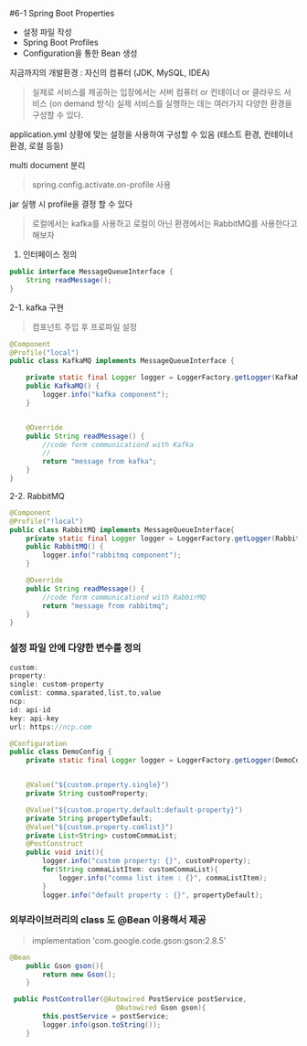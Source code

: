 #6-1 Spring Boot Properties
- 설정 파일 작성
- Spring Boot Profiles
- Configuration을 통한 Bean 생성

지금까지의 개발환경 : 자신의 컴퓨터 (JDK, MySQL, IDEA)

>실제로 서비스를 제공하는 입장에서는 
서버 컴퓨터 or 컨테이너 or 클라우드 서비스 (on demand 방식)
실제 서비스를 실행하는 데는 여러가지 다양한 환경을 구성할 수 있다.

application.yml 
상황에 맞는 설정을 사용하여 구성할 수 있음 (테스트 환경, 컨테이너환경, 로컬 등등)

multi document 분리 
>spring.config.activate.on-profile 사용

jar 실행 시 profile을 결정 할 수 있다
> 로컬에서는 kafka를 사용하고 로컬이 아닌 환경에서는 RabbitMQ를 사용한다고 해보자 
1. 인터페이스 정의
~~~java
public interface MessageQueueInterface {
    String readMessage();
}
~~~
2-1. kafka 구현
> 컴포넌트 주입 후 프로파일 설정
~~~java
@Component
@Profile("local")
public class KafkaMQ implements MessageQueueInterface {

    private static final Logger logger = LoggerFactory.getLogger(KafkaMQ.class);
    public KafkaMQ() {
        logger.info("kafka component");
    }


    @Override
    public String readMessage() {
        //code form communicationd with Kafka
        //
        return "message from kafka";
    }
}

~~~
2-2. RabbitMQ 
~~~java
@Component
@Profile("!local")
public class RabbitMQ implements MessageQueueInterface{
    private static final Logger logger = LoggerFactory.getLogger(RabbitMQ.class);
    public RabbitMQ() {
        logger.info("rabbitmq component");
    }

    @Override
    public String readMessage() {
        //code form communicationd with RabbirMQ
        return "message from rabbitmq";
    }
}

~~~

### 설정 파일 안에 다양한 변수를 정의 

~~~java
custom:
property:
single: custom-property
comlist: comma,sparated,list,to,value
ncp:
id: api-id
key: api-key
url: https://ncp.com
~~~

~~~java
@Configuration
public class DemoConfig {
    private static final Logger logger = LoggerFactory.getLogger(DemoConfig.class);


    @Value("${custom.property.single}")
    private String customProperty;

    @Value("${custom.property.default:default-property}")
    private String propertyDefault;
    @Value("${custom.property.comlist}")
    private List<String> customCommaList;
    @PostConstruct
    public void init(){
        logger.info("custom property: {}", customProperty);
        for(String commaListItem: customCommaList){
            logger.info("comma list item : {}", commaListItem);
        }
        logger.info("default property : {}", propertyDefault);
~~~

### 외부라이브러리의 class 도 @Bean 이용해서 제공 
> implementation 'com.google.code.gson:gson:2.8.5'
~~~java
@Bean
    public Gson gson(){
        return new Gson();
    }
~~~

~~~ java
 public PostController(@Autowired PostService postService,
                          @Autowired Gson gson){
        this.postService = postService;
        logger.info(gson.toString());
    }

~~~
